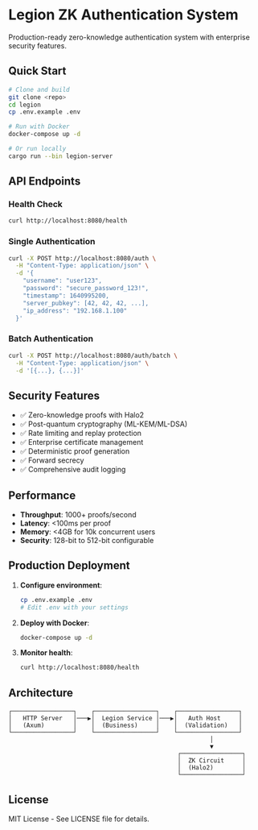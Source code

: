 # Legion ZK Authentication System

Production-ready zero-knowledge authentication system with enterprise security features.

## Quick Start

```bash
# Clone and build
git clone <repo>
cd legion
cp .env.example .env

# Run with Docker
docker-compose up -d

# Or run locally
cargo run --bin legion-server
```

## API Endpoints

### Health Check
```bash
curl http://localhost:8080/health
```

### Single Authentication
```bash
curl -X POST http://localhost:8080/auth \
  -H "Content-Type: application/json" \
  -d '{
    "username": "user123",
    "password": "secure_password_123!",
    "timestamp": 1640995200,
    "server_pubkey": [42, 42, 42, ...],
    "ip_address": "192.168.1.100"
  }'
```

### Batch Authentication
```bash
curl -X POST http://localhost:8080/auth/batch \
  -H "Content-Type: application/json" \
  -d '[{...}, {...}]'
```

## Security Features

- ✅ Zero-knowledge proofs with Halo2
- ✅ Post-quantum cryptography (ML-KEM/ML-DSA)
- ✅ Rate limiting and replay protection
- ✅ Enterprise certificate management
- ✅ Deterministic proof generation
- ✅ Forward secrecy
- ✅ Comprehensive audit logging

## Performance

- **Throughput**: 1000+ proofs/second
- **Latency**: <100ms per proof
- **Memory**: <4GB for 10k concurrent users
- **Security**: 128-bit to 512-bit configurable

## Production Deployment

1. **Configure environment**:
   ```bash
   cp .env.example .env
   # Edit .env with your settings
   ```

2. **Deploy with Docker**:
   ```bash
   docker-compose up -d
   ```

3. **Monitor health**:
   ```bash
   curl http://localhost:8080/health
   ```

## Architecture

```
┌─────────────────┐    ┌─────────────────┐    ┌─────────────────┐
│   HTTP Server   │───▶│  Legion Service │───▶│   Auth Host     │
│   (Axum)        │    │  (Business)     │    │  (Validation)   │
└─────────────────┘    └─────────────────┘    └─────────────────┘
                                                        │
                                                        ▼
                                               ┌─────────────────┐
                                               │  ZK Circuit     │
                                               │  (Halo2)        │
                                               └─────────────────┘
```

## License

MIT License - See LICENSE file for details.